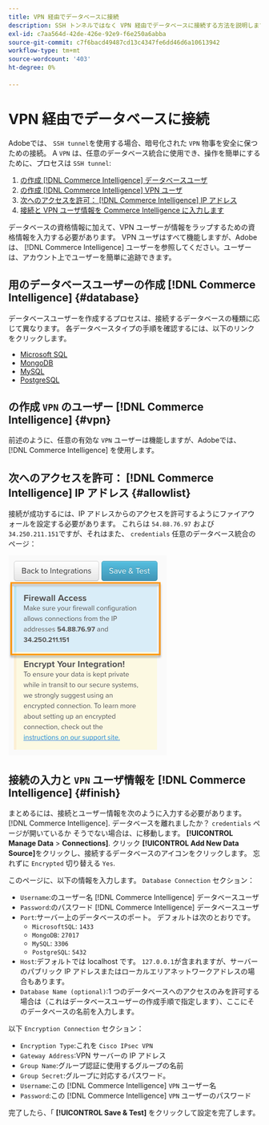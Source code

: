 ```yaml
---
title: VPN 経由でデータベースに接続
description: SSH トンネルではなく VPN 経由でデータベースに接続する方法を説明します。
exl-id: c7aa564d-42de-426e-92e9-f6e250a6abba
source-git-commit: c7f6bacd49487cd13c4347fe6dd46d6a10613942
workflow-type: tm+mt
source-wordcount: '403'
ht-degree: 0%

---
```


# VPN 経由でデータベースに接続

Adobeでは、 `SSH tunnel`を使用する場合、暗号化された `VPN` 物事を安全に保つための接続。 A `VPN` は、任意のデータベース統合に使用でき、操作を簡単にするために、プロセスは `SSH tunnel`:

1. [の作成 [!DNL Commerce Intelligence] データベースユーザ](#database)
1. [の作成 [!DNL Commerce Intelligence] VPN ユーザ](#vpn)
1. [次へのアクセスを許可： [!DNL Commerce Intelligence] IP アドレス](#allowlist)
1. [接続と VPN ユーザ情報を Commerce Intelligence に入力します](#finish)

データベースの資格情報に加えて、VPN ユーザーが情報をラップするための資格情報を入力する必要があります。 VPN ユーザはすべて機能しますが、Adobeは、 [!DNL Commerce Intelligence] ユーザーを参照してください。ユーザーは、アカウント上でユーザーを簡単に追跡できます。

## 用のデータベースユーザーの作成 [!DNL Commerce Intelligence] {#database}

データベースユーザーを作成するプロセスは、接続するデータベースの種類に応じて異なります。 各データベースタイプの手順を確認するには、以下のリンクをクリックします。

* [Microsoft SQL](../integrations/microsoft-sql-server.md)
* [MongoDB](../integrations/databases-via-a-vpn.md)
* [MySQL](../integrations/mysql-via-a-direct-connection.md)
* [PostgreSQL](../integrations/postgresql.md)

## の作成 `VPN` のユーザー [!DNL Commerce Intelligence] {#vpn}

前述のように、任意の有効な `VPN` ユーザーは機能しますが、Adobeでは、 [!DNL Commerce Intelligence] を使用します。

## 次へのアクセスを許可： [!DNL Commerce Intelligence] IP アドレス {#allowlist}

接続が成功するには、IP アドレスからのアクセスを許可するようにファイアウォールを設定する必要があります。 これらは `54.88.76.97` および `34.250.211.151`ですが、それはまた、 `credentials` 任意のデータベース統合のページ：

![MBI_Allow_Access_IPs.png](../../../assets/MBI_allow_access_IPs.png)

## 接続の入力と `VPN` ユーザ情報を [!DNL Commerce Intelligence] {#finish}

まとめるには、接続とユーザー情報を次のように入力する必要があります。 [!DNL Commerce Intelligence]. データベースを離れましたか？ `credentials` ページが開いているか そうでない場合は、に移動します。 **[!UICONTROL Manage Data** > **Connections]**. クリック **[!UICONTROL Add New Data Source]**&#x200B;をクリックし、接続するデータベースのアイコンをクリックします。 忘れずに `Encrypted` 切り替える `Yes`.

このページに、以下の情報を入力します。 `Database Connection` セクション：

* `Username`:のユーザー名 [!DNL Commerce Intelligence] データベースユーザ
* `Password`:のパスワード [!DNL Commerce Intelligence] データベースユーザ
* `Port`:サーバー上のデータベースのポート。 デフォルトは次のとおりです。
   * `MicrosoftSQL`: `1433`
   * `MongoDB`: `27017`
   * `MySQL`: `3306`
   * `PostgreSQL`: `5432`
* `Host`:デフォルトでは localhost です。 `127.0.0.1`が含まれますが、サーバーのパブリック IP アドレスまたはローカルエリアネットワークアドレスの場合もあります。
* `Database Name (optional)`:1 つのデータベースへのアクセスのみを許可する場合は（これはデータベースユーザーの作成手順で指定します）、ここにそのデータベースの名前を入力します。

以下 `Encryption Connection` セクション：

* `Encryption Type`:これを `Cisco IPsec VPN`
* `Gateway Address`:VPN サーバーの IP アドレス
* `Group Name`:グループ認証に使用するグループの名前
* `Group Secret`:グループに対応するパスワード。
* `Username`:この [!DNL Commerce Intelligence] `VPN` ユーザー名
* `Password`:この [!DNL Commerce Intelligence] `VPN` ユーザーのパスワード

完了したら、「 **[!UICONTROL Save & Test]** をクリックして設定を完了します。
